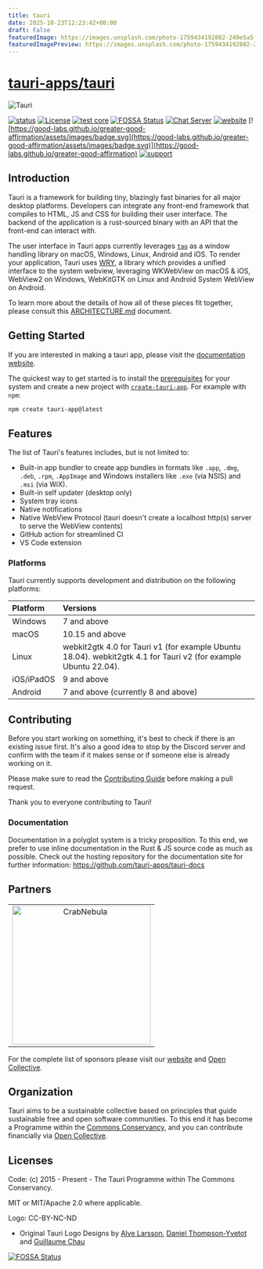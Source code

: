 ```yaml
---
title: tauri
date: 2025-10-23T12:23:42+08:00
draft: False
featuredImage: https://images.unsplash.com/photo-1759434192802-249e5a5f78d5?ixid=M3w0NjAwMjJ8MHwxfHJhbmRvbXx8fHx8fHx8fDE3NjExOTMzMDZ8&ixlib=rb-4.1.0
featuredImagePreview: https://images.unsplash.com/photo-1759434192802-249e5a5f78d5?ixid=M3w0NjAwMjJ8MHwxfHJhbmRvbXx8fHx8fHx8fDE3NjExOTMzMDZ8&ixlib=rb-4.1.0
---
```


# [tauri-apps/tauri](https://github.com/tauri-apps/tauri)

<img src=".github/splash.png" alt="Tauri" />

[![status](https://img.shields.io/badge/status-stable-blue.svg)](https://github.com/tauri-apps/tauri/tree/dev)
[![License](https://img.shields.io/badge/License-MIT%20or%20Apache%202-green.svg)](https://opencollective.com/tauri)
[![test core](https://img.shields.io/github/actions/workflow/status/tauri-apps/tauri/test-core.yml?label=test%20core&logo=github)](https://github.com/tauri-apps/tauri/actions/workflows/test-core.yml)
[![FOSSA Status](https://app.fossa.com/api/projects/git%2Bgithub.com%2Ftauri-apps%2Ftauri.svg?type=shield)](https://app.fossa.com/projects/git%2Bgithub.com%2Ftauri-apps%2Ftauri?ref=badge_shield)
[![Chat Server](https://img.shields.io/badge/chat-discord-7289da.svg)](https://discord.com/invite/tauri)
[![website](https://img.shields.io/badge/website-tauri.app-purple.svg)](https://tauri.app)
[![https://good-labs.github.io/greater-good-affirmation/assets/images/badge.svg](https://good-labs.github.io/greater-good-affirmation/assets/images/badge.svg)](https://good-labs.github.io/greater-good-affirmation)
[![support](https://img.shields.io/badge/sponsor-Open%20Collective-blue.svg)](https://opencollective.com/tauri)

## Introduction

Tauri is a framework for building tiny, blazingly fast binaries for all major desktop platforms. Developers can integrate any front-end framework that compiles to HTML, JS and CSS for building their user interface. The backend of the application is a rust-sourced binary with an API that the front-end can interact with.

The user interface in Tauri apps currently leverages [`tao`](https://docs.rs/tao) as a window handling library on macOS, Windows, Linux, Android and iOS. To render your application, Tauri uses [WRY](https://github.com/tauri-apps/wry), a library which provides a unified interface to the system webview, leveraging WKWebView on macOS & iOS, WebView2 on Windows, WebKitGTK on Linux and Android System WebView on Android.

To learn more about the details of how all of these pieces fit together, please consult this [ARCHITECTURE.md](https://github.com/tauri-apps/tauri/blob/dev/ARCHITECTURE.md) document.

## Getting Started

If you are interested in making a tauri app, please visit the [documentation website](https://tauri.app).

The quickest way to get started is to install the [prerequisites](https://v2.tauri.app/start/prerequisites/) for your system and create a new project with [`create-tauri-app`](https://github.com/tauri-apps/create-tauri-app/#usage). For example with `npm`:

```sh
npm create tauri-app@latest
```

## Features

The list of Tauri's features includes, but is not limited to:

- Built-in app bundler to create app bundles in formats like `.app`, `.dmg`, `.deb`, `.rpm`, `.AppImage` and Windows installers like `.exe` (via NSIS) and `.msi` (via WiX).
- Built-in self updater (desktop only)
- System tray icons
- Native notifications
- Native WebView Protocol (tauri doesn't create a localhost http(s) server to serve the WebView contents)
- GitHub action for streamlined CI
- VS Code extension

### Platforms

Tauri currently supports development and distribution on the following platforms:

| Platform   | Versions                                                                                                        |
| :--------- | :-------------------------------------------------------------------------------------------------------------- |
| Windows    | 7 and above                                                                                                     |
| macOS      | 10.15 and above                                                                                                 |
| Linux      | webkit2gtk 4.0 for Tauri v1 (for example Ubuntu 18.04). webkit2gtk 4.1 for Tauri v2 (for example Ubuntu 22.04). |
| iOS/iPadOS | 9 and above                                                                                                     |
| Android    | 7 and above (currently 8 and above)                                                                             |

## Contributing

Before you start working on something, it's best to check if there is an existing issue first. It's also a good idea to stop by the Discord server and confirm with the team if it makes sense or if someone else is already working on it.

Please make sure to read the [Contributing Guide](./.github/CONTRIBUTING.md) before making a pull request.

Thank you to everyone contributing to Tauri!

### Documentation

Documentation in a polyglot system is a tricky proposition. To this end, we prefer to use inline documentation in the Rust & JS source code as much as possible. Check out the hosting repository for the documentation site for further information: <https://github.com/tauri-apps/tauri-docs>

## Partners

<table>
  <tbody>
    <tr>
      <td align="center" valign="middle">
        <a href="https://crabnebula.dev" target="_blank">
          <img src=".github/sponsors/crabnebula.svg" alt="CrabNebula" width="283">
        </a>
      </td>
    </tr>
  </tbody>
</table>

For the complete list of sponsors please visit our [website](https://tauri.app#sponsors) and [Open Collective](https://opencollective.com/tauri).

## Organization

Tauri aims to be a sustainable collective based on principles that guide sustainable free and open software communities. To this end it has become a Programme within the [Commons Conservancy](https://commonsconservancy.org/), and you can contribute financially via [Open Collective](https://opencollective.com/tauri).

## Licenses

Code: (c) 2015 - Present - The Tauri Programme within The Commons Conservancy.

MIT or MIT/Apache 2.0 where applicable.

Logo: CC-BY-NC-ND

- Original Tauri Logo Designs by [Alve Larsson](https://alve.io/), [Daniel Thompson-Yvetot](https://github.com/nothingismagick) and [Guillaume Chau](https://github.com/akryum)

[![FOSSA Status](https://app.fossa.com/api/projects/git%2Bgithub.com%2Ftauri-apps%2Ftauri.svg?type=large)](https://app.fossa.com/projects/git%2Bgithub.com%2Ftauri-apps%2Ftauri?ref=badge_large)
